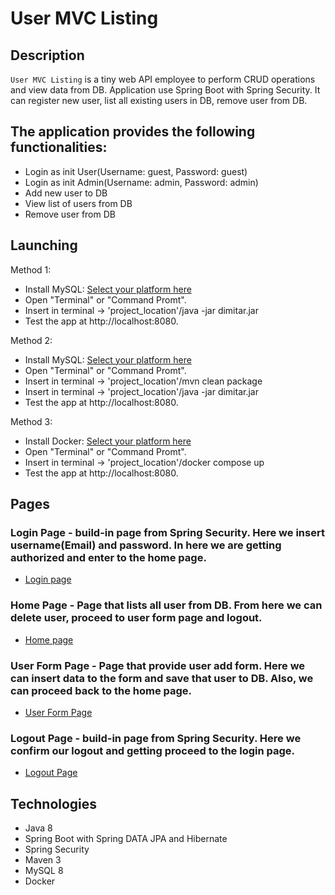 # User MVC Listing

## Description

`User MVC Listing` is a tiny web API employee to perform CRUD operations and view data from DB. Application use Spring Boot with Spring Security. It can register new user, list all existing users in DB, remove user from DB.

The application provides the following functionalities:
---

* Login as init User(Username: guest, Password: guest)
* Login as init Admin(Username: admin, Password: admin)
* Add new user to DB
* View list of users from DB
* Remove user from DB


## Launching

Method 1:
* Install MySQL: <a href=https://dev.mysql.com/downloads/installer/> Select your platform here </a>
* Open "Terminal" or "Command Promt".
* Insert in terminal -> 'project_location'/java -jar dimitar.jar
* Test the app at http://localhost:8080.

Method 2:
* Install MySQL: <a href=https://dev.mysql.com/downloads/installer/> Select your platform here </a>
* Open "Terminal" or "Command Promt".
* Insert in terminal -> 'project_location'/mvn clean package
* Insert in terminal -> 'project_location'/java -jar dimitar.jar
* Test the app at http://localhost:8080.

Method 3:
* Install Docker: <a href=https://www.docker.com/products/docker-desktop/> Select your platform here </a>
* Open "Terminal" or "Command Promt".
* Insert in terminal -> 'project_location'/docker compose up
* Test the app at http://localhost:8080.

## Pages

###  Login Page - build-in page from Spring Security. Here we insert username(Email) and password. In here we are getting authorized and enter to the home page.
* <a href=http://localhost:8080/login> Login page </a>

### Home Page - Page that lists all user from DB. From here we can delete user, proceed to user form page and logout.
* <a href=http://localhost:8080/home> Home page </a>

### User Form Page - Page that provide user add form. Here we can insert data to the form and save that user to DB. Also, we can proceed back to the home page. 
* <a href=http://localhost:8080/userForm> User Form Page </a>

### Logout Page - build-in page from Spring Security. Here we confirm our logout and getting proceed to the login page.
* <a href=http://localhost:8080/logout> Logout Page </a>

## Technologies

* Java 8
* Spring Boot with Spring DATA JPA and Hibernate
* Spring Security
* Maven 3
* MySQL 8
* Docker
